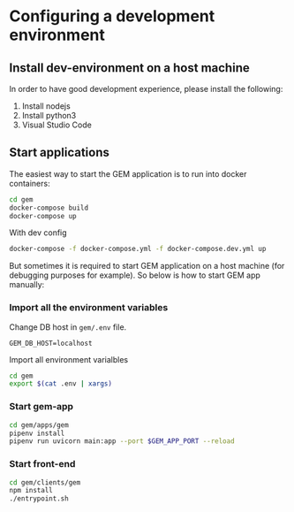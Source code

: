 # Configuring a development environment

## Install dev-environment on a host machine

In order to have good development experience, please install the following:

1. Install nodejs
2. Install python3
3. Visual Studio Code

## Start applications

The easiest way to start the GEM application is to run into docker containers:

```bash
cd gem
docker-compose build
docker-compose up
```

With dev config

```bash
docker-compose -f docker-compose.yml -f docker-compose.dev.yml up
```

But sometimes it is required to start GEM application on a host machine (for debugging purposes for example). So below is how to start GEM app manually:

### Import all the environment variables

Change DB host in `gem/.env` file. 
```
GEM_DB_HOST=localhost
```

Import all environment varialbles
```bash
cd gem
export $(cat .env | xargs)
```

### Start gem-app

```bash
cd gem/apps/gem
pipenv install
pipenv run uvicorn main:app --port $GEM_APP_PORT --reload
```

### Start front-end

```bash
cd gem/clients/gem
npm install
./entrypoint.sh
```
